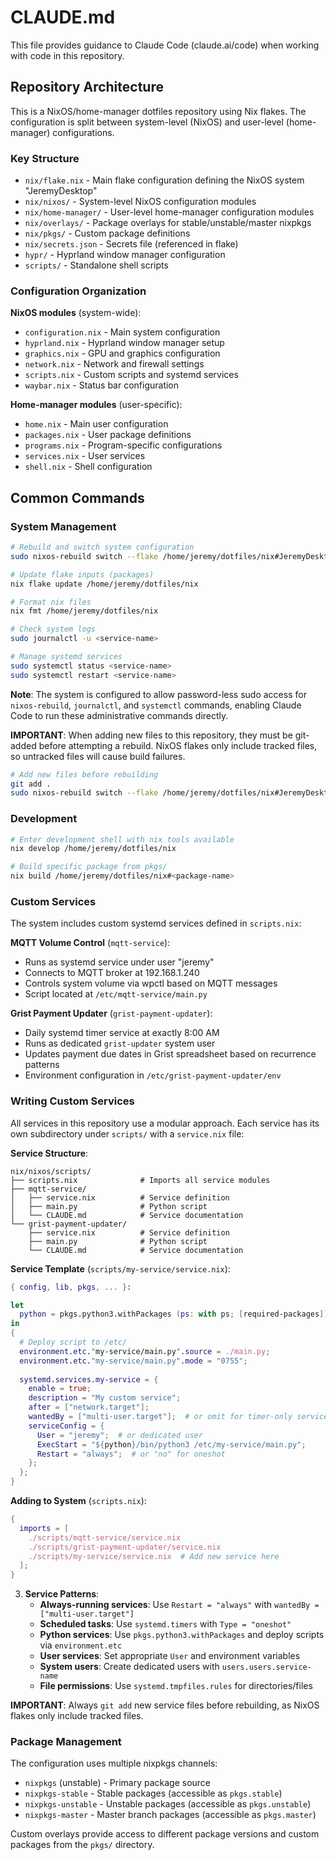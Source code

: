 # CLAUDE.md

This file provides guidance to Claude Code (claude.ai/code) when working with code in this repository.

## Repository Architecture

This is a NixOS/home-manager dotfiles repository using Nix flakes. The configuration is split between system-level (NixOS) and user-level (home-manager) configurations.

### Key Structure

- `nix/flake.nix` - Main flake configuration defining the NixOS system "JeremyDesktop"
- `nix/nixos/` - System-level NixOS configuration modules
- `nix/home-manager/` - User-level home-manager configuration modules
- `nix/overlays/` - Package overlays for stable/unstable/master nixpkgs
- `nix/pkgs/` - Custom package definitions
- `nix/secrets.json` - Secrets file (referenced in flake)
- `hypr/` - Hyprland window manager configuration
- `scripts/` - Standalone shell scripts

### Configuration Organization

**NixOS modules** (system-wide):
- `configuration.nix` - Main system configuration
- `hyprland.nix` - Hyprland window manager setup
- `graphics.nix` - GPU and graphics configuration
- `network.nix` - Network and firewall settings
- `scripts.nix` - Custom scripts and systemd services
- `waybar.nix` - Status bar configuration

**Home-manager modules** (user-specific):
- `home.nix` - Main user configuration
- `packages.nix` - User package definitions
- `programs.nix` - Program-specific configurations
- `services.nix` - User services
- `shell.nix` - Shell configuration

## Common Commands

### System Management
```bash
# Rebuild and switch system configuration
sudo nixos-rebuild switch --flake /home/jeremy/dotfiles/nix#JeremyDesktop

# Update flake inputs (packages)
nix flake update /home/jeremy/dotfiles/nix

# Format nix files
nix fmt /home/jeremy/dotfiles/nix

# Check system logs
sudo journalctl -u <service-name>

# Manage systemd services
sudo systemctl status <service-name>
sudo systemctl restart <service-name>
```

**Note**: The system is configured to allow password-less sudo access for `nixos-rebuild`, `journalctl`, and `systemctl` commands, enabling Claude Code to run these administrative commands directly.

**IMPORTANT**: When adding new files to this repository, they must be git-added before attempting a rebuild. NixOS flakes only include tracked files, so untracked files will cause build failures.

```bash
# Add new files before rebuilding
git add .
sudo nixos-rebuild switch --flake /home/jeremy/dotfiles/nix#JeremyDesktop
```

### Development
```bash
# Enter development shell with nix tools available
nix develop /home/jeremy/dotfiles/nix

# Build specific package from pkgs/
nix build /home/jeremy/dotfiles/nix#<package-name>
```

### Custom Services

The system includes custom systemd services defined in `scripts.nix`:

**MQTT Volume Control** (`mqtt-service`):
- Runs as systemd service under user "jeremy"
- Connects to MQTT broker at 192.168.1.240
- Controls system volume via wpctl based on MQTT messages
- Script located at `/etc/mqtt-service/main.py`

**Grist Payment Updater** (`grist-payment-updater`):
- Daily systemd timer service at exactly 8:00 AM
- Runs as dedicated `grist-updater` system user
- Updates payment due dates in Grist spreadsheet based on recurrence patterns
- Environment configuration in `/etc/grist-payment-updater/env`

### Writing Custom Services

All services in this repository use a modular approach. Each service has its own subdirectory under `scripts/` with a `service.nix` file:

**Service Structure**:
```
nix/nixos/scripts/
├── scripts.nix              # Imports all service modules
├── mqtt-service/
│   ├── service.nix          # Service definition
│   ├── main.py              # Python script
│   └── CLAUDE.md            # Service documentation
└── grist-payment-updater/
    ├── service.nix          # Service definition  
    ├── main.py              # Python script
    └── CLAUDE.md            # Service documentation
```

**Service Template** (`scripts/my-service/service.nix`):
```nix
{ config, lib, pkgs, ... }:

let
  python = pkgs.python3.withPackages (ps: with ps; [required-packages]);
in
{
  # Deploy script to /etc/
  environment.etc."my-service/main.py".source = ./main.py;
  environment.etc."my-service/main.py".mode = "0755";
  
  systemd.services.my-service = {
    enable = true;
    description = "My custom service";
    after = ["network.target"];
    wantedBy = ["multi-user.target"];  # or omit for timer-only services
    serviceConfig = {
      User = "jeremy";  # or dedicated user
      ExecStart = "${python}/bin/python3 /etc/my-service/main.py";
      Restart = "always";  # or "no" for oneshot
    };
  };
}
```

**Adding to System** (`scripts.nix`):
```nix
{
  imports = [
    ./scripts/mqtt-service/service.nix
    ./scripts/grist-payment-updater/service.nix
    ./scripts/my-service/service.nix  # Add new service here
  ];
}
```

3. **Service Patterns**:
   - **Always-running services**: Use `Restart = "always"` with `wantedBy = ["multi-user.target"]`
   - **Scheduled tasks**: Use `systemd.timers` with `Type = "oneshot"`
   - **Python services**: Use `pkgs.python3.withPackages` and deploy scripts via `environment.etc`
   - **User services**: Set appropriate `User` and environment variables
   - **System users**: Create dedicated users with `users.users.service-name`
   - **File permissions**: Use `systemd.tmpfiles.rules` for directories/files

**IMPORTANT**: Always `git add` new service files before rebuilding, as NixOS flakes only include tracked files.

### Package Management

The configuration uses multiple nixpkgs channels:
- `nixpkgs` (unstable) - Primary package source
- `nixpkgs-stable` - Stable packages (accessible as `pkgs.stable`)
- `nixpkgs-unstable` - Unstable packages (accessible as `pkgs.unstable`)
- `nixpkgs-master` - Master branch packages (accessible as `pkgs.master`)

Custom overlays provide access to different package versions and custom packages from the `pkgs/` directory.